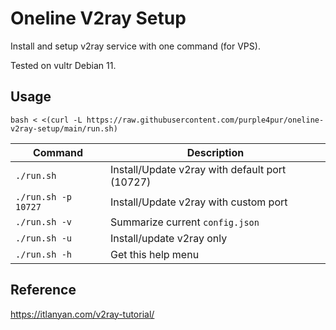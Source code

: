 # Oneline V2ray Setup

Install and setup v2ray service with one command (for VPS).

Tested on vultr Debian 11.

## Usage

```
bash < <(curl -L https://raw.githubusercontent.com/purple4pur/oneline-v2ray-setup/main/run.sh)
```

| Command | Description |
|---|---|
| `./run.sh` | Install/Update v2ray with default port (10727) |
| `./run.sh -p 10727` | Install/Update v2ray with custom port |
| `./run.sh -v` | Summarize current `config.json` |
| `./run.sh -u` | Install/update v2ray only |
| `./run.sh -h` | Get this help menu |

## Reference

<https://itlanyan.com/v2ray-tutorial/>
